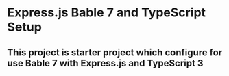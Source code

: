 # Express.js Bable 7 and TypeScript Setup

## This project is starter project which configure for use Bable 7 with Express.js and TypeScript 3